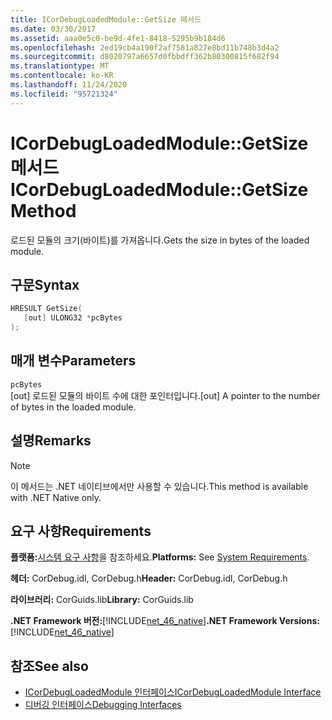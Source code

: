 ```yaml
---
title: ICorDebugLoadedModule::GetSize 메서드
ms.date: 03/30/2017
ms.assetid: aaa0e5c0-be9d-4fe1-8418-5295b9b184d6
ms.openlocfilehash: 2ed19cb4a190f2af7581a827e8bd11b748b3d4a2
ms.sourcegitcommit: d8020797a6657d0fbbdff362b80300815f682f94
ms.translationtype: MT
ms.contentlocale: ko-KR
ms.lasthandoff: 11/24/2020
ms.locfileid: "95721324"
---
```

# <a name="icordebugloadedmodulegetsize-method"></a><span data-ttu-id="b36ea-102">ICorDebugLoadedModule::GetSize 메서드</span><span class="sxs-lookup"><span data-stu-id="b36ea-102">ICorDebugLoadedModule::GetSize Method</span></span>

<span data-ttu-id="b36ea-103">로드된 모듈의 크기(바이트)를 가져옵니다.</span><span class="sxs-lookup"><span data-stu-id="b36ea-103">Gets the size in bytes of the loaded module.</span></span>  
  
## <a name="syntax"></a><span data-ttu-id="b36ea-104">구문</span><span class="sxs-lookup"><span data-stu-id="b36ea-104">Syntax</span></span>  
  
```cpp  
HRESULT GetSize(  
   [out] ULONG32 *pcBytes  
);  
```  
  
## <a name="parameters"></a><span data-ttu-id="b36ea-105">매개 변수</span><span class="sxs-lookup"><span data-stu-id="b36ea-105">Parameters</span></span>  

 `pcBytes`  
 <span data-ttu-id="b36ea-106">[out] 로드된 모듈의 바이트 수에 대한 포인터입니다.</span><span class="sxs-lookup"><span data-stu-id="b36ea-106">[out] A pointer to the number of bytes in the loaded module.</span></span>  
  
## <a name="remarks"></a><span data-ttu-id="b36ea-107">설명</span><span class="sxs-lookup"><span data-stu-id="b36ea-107">Remarks</span></span>  
  
> [!NOTE]
> <span data-ttu-id="b36ea-108">이 메서드는 .NET 네이티브에서만 사용할 수 있습니다.</span><span class="sxs-lookup"><span data-stu-id="b36ea-108">This method is available with .NET Native only.</span></span>  
  
## <a name="requirements"></a><span data-ttu-id="b36ea-109">요구 사항</span><span class="sxs-lookup"><span data-stu-id="b36ea-109">Requirements</span></span>  

 <span data-ttu-id="b36ea-110">**플랫폼:**[시스템 요구 사항](../../get-started/system-requirements.md)을 참조하세요.</span><span class="sxs-lookup"><span data-stu-id="b36ea-110">**Platforms:** See [System Requirements](../../get-started/system-requirements.md).</span></span>  
  
 <span data-ttu-id="b36ea-111">**헤더:** CorDebug.idl, CorDebug.h</span><span class="sxs-lookup"><span data-stu-id="b36ea-111">**Header:** CorDebug.idl, CorDebug.h</span></span>  
  
 <span data-ttu-id="b36ea-112">**라이브러리:** CorGuids.lib</span><span class="sxs-lookup"><span data-stu-id="b36ea-112">**Library:** CorGuids.lib</span></span>  
  
 <span data-ttu-id="b36ea-113">**.NET Framework 버전:**[!INCLUDE[net_46_native](../../../../includes/net-46-native-md.md)]</span><span class="sxs-lookup"><span data-stu-id="b36ea-113">**.NET Framework Versions:** [!INCLUDE[net_46_native](../../../../includes/net-46-native-md.md)]</span></span>  
  
## <a name="see-also"></a><span data-ttu-id="b36ea-114">참조</span><span class="sxs-lookup"><span data-stu-id="b36ea-114">See also</span></span>

- [<span data-ttu-id="b36ea-115">ICorDebugLoadedModule 인터페이스</span><span class="sxs-lookup"><span data-stu-id="b36ea-115">ICorDebugLoadedModule Interface</span></span>](icordebugloadedmodule-interface.md)
- [<span data-ttu-id="b36ea-116">디버깅 인터페이스</span><span class="sxs-lookup"><span data-stu-id="b36ea-116">Debugging Interfaces</span></span>](debugging-interfaces.md)
